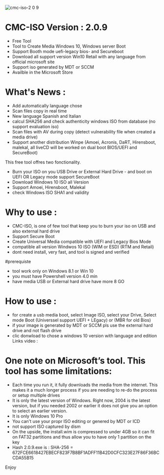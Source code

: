 ![cmc-iso-2 0 9](https://user-images.githubusercontent.com/49924401/133791133-33d9f930-b1d4-4a67-bfbd-e3631d1bd1bd.gif)

# CMC-ISO Version  : 2.0.9
* Free Tool
* Tool to Create Media Windows 10, Windows server Boot 
* Support Booth mode uefi-legacy bios- and Secureboot
* Download all support version Win10 Retail with any language from official microsoft site 
* Support iso generated by MDT or SCCM
* Availble in the Microsoft Store

# What's News :
* Add automatically language chose
* Scan files copy in real time
* New language Spanish and Italian
* calcul SHA256 and check authenticity windows ISO from database (no support evaluation iso)
* Scan files with AV during copy (detect vulnerability file when created a media drive)
* Support another distribution Winpe (Amoei, Acronis, DaRT, Hirensboot, malekal, all liveCD will be worked on dual boot BIOS/UEFI and SecureBoot)

This free tool offres two fonctionality. 

* Burn your ISO on you USB Drive or External Hard Drive - and boot on UEFI OR Legacy mode support SecureBoot
* Download Windows 10 ISO all Version
* Support Amoei, Hirensboot, Malekal
* check Windows ISO SHA1 and validity


# Why to use : 

* CMC-ISO, is one of few tool that keep you to burn your iso on USB and also external hard drive
* Support Secure Boot
* Create Universal Media compatible with UEFI and Legacy Bios Mode
* compatible all version Windwos 10 ISO (WIM or ESD) (RTM and Retail)
* dont need install, very fast, and tool is signed and verified 

#prerequiste
* tool work only on Windows 8.1 or Win 10
* you must have Powershell version 4.0 min
* have media USB or External hard drive have more 8 GO

# How to use :
* for create a usb media boot, select Image ISO, select your Drive, Select mode Boot (Universsel support UEFI + LEgacy) or (MBR for old Bios)
* if your image is generated by MDT or SCCM pls use the external hard drive and not flash drive
* clic donwload to chose a windows 10 version with language and edition 
Links video : 

# One note on Microsoft’s tool. This tool has some limitations:

* Each time you run it, it fully downloads the media from the internet. This makes it a much longer process if you are needing to re-do the process or setup multiple drives
* It is only the latest version of Windows. Right now, 2004 is the latest version, but if you needed 2002 or earlier it does not give you an option to select an earlier version.
* It is only Windows 10 Pro
* You can't use your propr ISO editing or genered by MDT or ICD 
* not support ISO captured by dism
* On the upside, the install.wim is compressed to under 4GB so it can fit on FAT32 partitions and thus allow you to have only 1 partition on the key 
* Hash 2.0.9.exe is : SHA-256 = 672FCE6618427EBECF823F7B8BF1ADFF11B42D0CFC323E27F86F36BCCDA55B15


Enjoy

